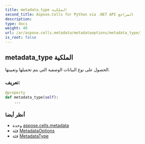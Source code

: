 ```yaml
---
title: metadata_type الملكية
second_title: Aspose.Cells for Python via .NET API المراجع
description:
type: docs
weight: 40
url: /ar/aspose.cells.metadata/metadataoptions/metadata_type/
is_root: false
---
```

##  metadata_type الملكية

الحصول على نوع البيانات الوصفية التي يتم تحميلها وتعيينها.
###  تعريف:
```python
@property
def metadata_type(self):
    ...
```

###  أنظر أيضا
* وحدة [aspose.cells.metadata](../../)
* فئة [MetadataOptions](/cells/python-net/ar/aspose.cells.metadata/metadataoptions)
* فئة [MetadataType](/cells/python-net/ar/aspose.cells.metadata/metadatatype)
